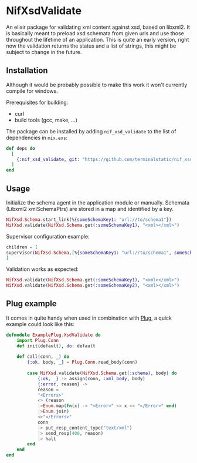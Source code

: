 # NifXsdValidate

An elixir package for validating xml content against xsd, based on libxml2.
It is basically meant to preload xsd schemata from given urls and use those throughout the lifetime of an application.
This is quite an early version, right now the validation returns the status and a list of strings, this might be subject to change in the future.

## Installation

Although it would be probably possible to make this work it won't currently compile for windows.

Prerequisites for building:
* curl
* build tools (gcc, make, ...)

The package can be installed by adding `nif_xsd_validate` to the list of dependencies in `mix.exs`:

```elixir
def deps do
  [
    {:nif_xsd_validate, git: "https://github.com/terminalstatic/nif_xsd_validate"}
  ]
end
```

## Usage

Initialize the schema agent in the application module or manually.
Schemata (Libxml2 xmlSchemaPtrs) are stored in a map and identified by a key.

```elixir
NifXsd.Schema.start_link(%{someSchemaKey1: "url://to/schema1"})
NifXsd.validate(NifXsd.Schema.get(:someSchemaKey1), "<xml></xml>")
```
Supervisor configuration example:
```elixir
children = [
supervisor(NifXsd.Schema,[%{someSchemaKey1: "url://to/schema1", someSchemaKey2: "url://to/schema2"])
]
```
Validation works as expected:
```elixir
NifXsd.validate(NifXsd.Schema.get(:someSchemaKey1), "<xml></xml>")
NifXsd.validate(NifXsd.Schema.get(:someSchemaKey2), "<xml></xml>")
```
## Plug example
It comes in quite handy when used in combination with [Plug](https://github.com/elixir-plug/plug), a quick example could look like this:

```elixir
defmodule ExamplePlug.XsdValidate do
    import Plug.Conn
    def init(default), do: default
  
    def call(conn, _) do
        {:ok, body, _} = Plug.Conn.read_body(conn)    
        
        case NifXsd.validate(NifXsd.Schema.get(:schema), body) do
            {:ok, _} -> assign(conn, :xml_body, body)
            {:error, reason} -> 
            reason = 
            "<Errors>" 
            <> (reason
            |>Enum.map(fn(x) -> "<Error>" <> x <> "</Error>" end)
            |>Enum.join)
            <>"</Errors>"
            conn
            |> put_resp_content_type("text/xml")
            |> send_resp(400, reason)
            |> halt
        end
    end
end
```
